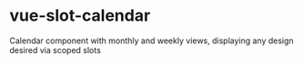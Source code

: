 # vue-slot-calendar
Calendar component with monthly and weekly views, displaying any design desired via scoped slots
